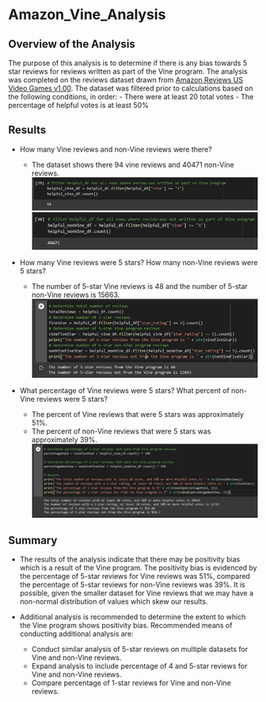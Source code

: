 # Amazon_Vine_Analysis

## Overview of the Analysis
The purpose of this analysis is to determine if there is any bias towards 5 star reviews for reviews written as part of the Vine program. The analysis was completed on the reviews dataset drawn from [Amazon Reviews US Video Games v1.00](https://s3.amazonaws.com/amazon-reviews-pds/tsv/amazon_reviews_us_Video_Games_v1_00.tsv.gz). The dataset was filtered prior to calculations based on the following conditions, in order:
    - There were at least 20 total votes
    - The percentage of helpful votes is at least 50%

## Results
- How many Vine reviews and non-Vine reviews were there?
    - The dataset shows there 94 vine reviews and 40471 non-Vine reviews.
    ![Vine Reviews](https://github.com/JorMerr/Amazon_Vine_Analysis/blob/main/img/vine_reviews.JPG)
    ![Non-Vine Reviews](https://github.com/JorMerr/Amazon_Vine_Analysis/blob/main/img/non_vine_reviews.JPG)


- How many Vine reviews were 5 stars? How many non-Vine reviews were 5 stars?
    - The number of 5-star Vine reviews is 48 and the number of 5-star non-Vine reviews is 15663.
    ![5-star Review Counts](https://github.com/JorMerr/Amazon_Vine_Analysis/blob/main/img/5-star_counts.JPG)

- What percentage of Vine reviews were 5 stars? What percent of non-Vine reviews were 5 stars?
    - The percent of Vine reviews that were 5 stars was approximately 51%.
    - The percent of non-Vine reviews that were 5 stars was approximately 39%.
    ![5-star Review Percents](https://github.com/JorMerr/Amazon_Vine_Analysis/blob/main/img/5-star_percents.JPG)

## Summary
- The results of the analysis indicate that there may be positivity bias which is a result of the Vine program. The positivity bias is evidenced by the percentage of 5-star reviews for Vine reviews was 51%, compared the percentage of 5-star reviews for non-Vine reviews was 39%. It is possible, given the smaller dataset for Vine reviews that we may have a non-normal distribution of values which skew our results. 

- Additional analysis is recommended to determine the extent to which the Vine program shows positivity bias. Recommended means of conducting additional analysis are:
    - Conduct similar analysis of 5-star reviews on multiple datasets for Vine and non-Vine reviews.
    - Expand analysis to include percentage of 4 and 5-star reviews for Vine and non-Vine reviews.
    - Compare percentage of 1-star reviews for Vine and non-Vine reviews.